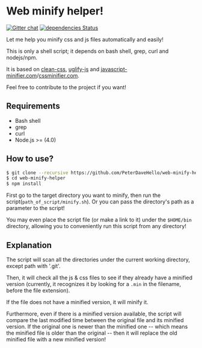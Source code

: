 # Web minify helper!

[![Gitter chat](https://badges.gitter.im/PeterDaveHello/web-minify-helper.svg)](https://gitter.im/PeterDaveHello/web-minify-helper)
[![dependencies Status](https://david-dm.org/PeterDaveHello/web-minify-helper/status.svg)](https://david-dm.org/PeterDaveHello/web-minify-helper)

Let me help you minify css and js files automatically and easily!

This is only a shell script; it depends on bash shell, grep, curl and nodejs/npm.

It is based on [clean-css](https://github.com/jakubpawlowicz/clean-css), [uglify-js](https://github.com/mishoo/UglifyJS2) and [javascript-minifier.com](https://javascript-minifier.com)/[cssminifier.com](https://cssminifier.com).

Feel free to contribute to the project if you want!

## Requirements

- Bash shell
- grep
- curl
- Node.js >= (4.0)

## How to use?

```sh
$ git clone --recursive https://github.com/PeterDaveHello/web-minify-helper.git
$ cd web-minify-helper
$ npm install
```

First go to the target directory you want to minify, then run the script(`path_of_script/minify.sh`). Or you can pass the directory's path as a parameter to the script!

You may even place the script file (or make a link to it) under the `$HOME/bin` directory, allowing you to conveniently run this script from any directory!

## Explanation

The script will scan all the directories under the current working directory, except path with '.git'.

Then, it will check all the js & css files to see if they already have a minified version (currently, it recognizes it by looking for a `.min` in the filename, before the file extension).

If the file does not have a minified version, it will minify it.

Furthermore, even if there is a minified version available, the script will compare the last modified time between the original file and its minified version. If the original one is newer than the minified one -- which means the minified file is older than the original -- then it will replace the old minified file with a new minified version!
